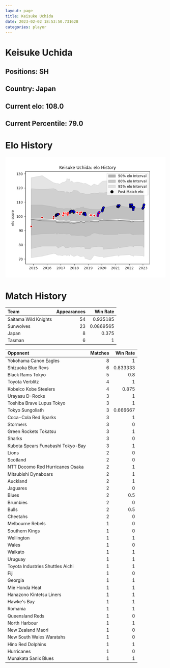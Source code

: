 ```yaml
---  
layout: page  
title: Keisuke Uchida  
date: 2023-02-02 18:53:50.731628  
categories: player  
---
```

# Keisuke Uchida

## Positions: SH

## Country: Japan

## Current elo: 108.0

## Current Percentile: 79.0

# Elo History


![elo history](history_KeisukeUchida.png)
# Match History


| Team                 |   Appearances |   Win Rate |
|:---------------------|--------------:|-----------:|
| Saitama Wild Knights |            54 |  0.935185  |
| Sunwolves            |            23 |  0.0869565 |
| Japan                |             8 |  0.375     |
| Tasman               |             6 |  1         |

| Opponent                          |   Matches |   Win Rate |
|:----------------------------------|----------:|-----------:|
| Yokohama Canon Eagles             |         8 |   1        |
| Shizuoka Blue Revs                |         6 |   0.833333 |
| Black Rams Tokyo                  |         5 |   0.8      |
| Toyota Verblitz                   |         4 |   1        |
| Kobelco Kobe Steelers             |         4 |   0.875    |
| Urayasu D-Rocks                   |         3 |   1        |
| Toshiba Brave Lupus Tokyo         |         3 |   1        |
| Tokyo Sungoliath                  |         3 |   0.666667 |
| Coca-Cola Red Sparks              |         3 |   1        |
| Stormers                          |         3 |   0        |
| Green Rockets Tokatsu             |         3 |   1        |
| Sharks                            |         3 |   0        |
| Kubota Spears Funabashi Tokyo-Bay |         3 |   1        |
| Lions                             |         2 |   0        |
| Scotland                          |         2 |   0        |
| NTT Docomo Red Hurricanes Osaka   |         2 |   1        |
| Mitsubishi Dynaboars              |         2 |   1        |
| Auckland                          |         2 |   1        |
| Jaguares                          |         2 |   0        |
| Blues                             |         2 |   0.5      |
| Brumbies                          |         2 |   0        |
| Bulls                             |         2 |   0.5      |
| Cheetahs                          |         2 |   0        |
| Melbourne Rebels                  |         1 |   0        |
| Southern Kings                    |         1 |   0        |
| Wellington                        |         1 |   1        |
| Wales                             |         1 |   0        |
| Waikato                           |         1 |   1        |
| Uruguay                           |         1 |   1        |
| Toyota Industries Shuttles Aichi  |         1 |   1        |
| Fiji                              |         1 |   0        |
| Georgia                           |         1 |   1        |
| Mie Honda Heat                    |         1 |   1        |
| Hanazono Kintetsu Liners          |         1 |   1        |
| Hawke's Bay                       |         1 |   1        |
| Romania                           |         1 |   1        |
| Queensland Reds                   |         1 |   0        |
| North Harbour                     |         1 |   1        |
| New Zealand Maori                 |         1 |   0        |
| New South Wales Waratahs          |         1 |   0        |
| Hino Red Dolphins                 |         1 |   1        |
| Hurricanes                        |         1 |   0        |
| Munakata Sanix Blues              |         1 |   1        |